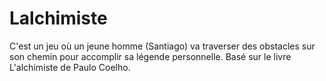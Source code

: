 # Lalchimiste
C'est un jeu où un jeune homme (Santiago) va traverser des obstacles sur son chemin pour accomplir sa légende personnelle. Basé sur le livre L'alchimiste de Paulo Coelho.
